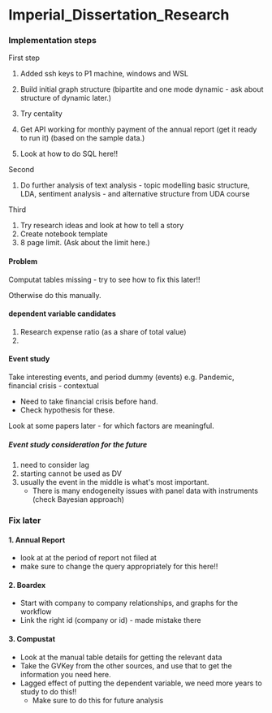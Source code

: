 # Imperial_Dissertation_Research

### Implementation steps


First step

1. Added ssh keys to P1 machine, windows and WSL

1. Build initial graph structure  (bipartite and one mode dynamic - ask about structure of dynamic later.)
1. Try centality
1. Get API working for monthly payment of the annual report (get it ready to run it) (based on the sample data.)
1. Look at how to do SQL here!!


Second

1. Do further analysis of text analysis - topic modelling basic structure, LDA, sentiment analysis - and alternative structure from UDA course


Third

1. Try research ideas and look at how to tell a story
1. Create notebook template
1. 8 page limit. (Ask about the limit here.)


#### Problem

Computat tables missing - try to see how to fix this later!!

Otherwise do this manually.

#### dependent variable candidates

1. Research expense ratio (as a share of total value)
2. 


#### Event study

Take interesting events, and period dummy (events) e.g. Pandemic, financial crisis - contextual

- Need to take financial crisis before hand.
- Check hypothesis for these.

Look at some papers later - for which factors are meaningful.


##### Event study consideration for the future

1. need to consider lag
1. starting cannot be used as DV
1. usually the event in the middle is what's most important.
    - There is many endogeneity issues with panel data with instruments (check Bayesian approach)

### Fix later 

#### 1. Annual Report 

- look at at the period of report not filed at 
- make sure to change the query appropriately for this here!!

#### 2. Boardex

- Start with company to company relationships, and graphs for the workflow
- Link the right id (company or id) - made mistake there

#### 3. Compustat

- Look at the manual table details for getting the relevant data
- Take the GVKey from the other sources, and use that to get the information you need here.
- Lagged effect of putting the dependent variable, we need more years to study to do this!!
    - Make sure to do this for future analysis